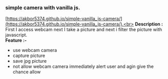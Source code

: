 ### simple camera with vanilla js.
[https://akbor5374.github.io/simple-vanilla_js-camera/](https://akbor5374.github.io/simple-vanilla_js-camera/).<br>
**Description :** First I access webcam next I take a picture and next i filter the picture with javascript.<br>
**Feature :-**
- use webcam camera
- capture picture
- save jpg picture
- not allow webcam camera immediately alert user and agin give the chance allow
